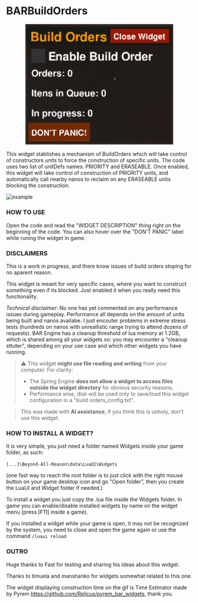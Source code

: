 # BARBuildOrders

<p align="center">
  <img src="images/gui.png" width="400" alt="GUI">
</p>

This widget stablishes a mechanism of BuildOrders which will take control of constructors units to force the construction of specific units. The code uses two list of unitDefs names: PRIORITY and ERASEABLE. Once enabled, this widget will take control of construction of PRIORITY units, and automatically call nearby nanos to reclaim on any ERASEABLE units blocking the construction.

  ![example](https://github.com/noryon/BARWidgets/blob/main/BuildOrders/images/showcase.gif)

### HOW TO USE

Open the code and read the "WIDGET DESCRIPTION" thing right on the beginning of the code. You can also hover over the "DON'T PANIC" label while runing the widget in game.

### DISCLAIMERS

This is a work in progress, and there know issues of build orders stoping for no aparent reason.

This widget is meant for very specific cases, where you want to construct something even if its blocked. Just enabled it when you really need this functionality.

*Technical disclaimer*: No one has yet commented on any performance issues during gameplay. Performance all depends on the amount of units being built and nanos availabe. I just encouter problems in extreme stress tests (hundreds on nanos with unreallistic range trying to attend dozens of requests). BAR Engine has a cleanup threshold of lua memory at 1.2GB, which is shared among all your widgets so: you may encounter a "cleanup sttuter", depending on your use case and which other widgets you have running.

> ⚠️ This widget **might use file reading and writing** from your computer. For clarity:
> - The Spring Engine **does not allow a widget to access files outside the widget directory** for obvious security reasons.
> - Performance wise, disk will be used only to save/load this widget configuration in a "build orders_config.txt".

> This was made with **AI assistance**, if you think this is unholy, don't use this widget.

### HOW TO INSTALL A WIDGET?
It is very simple, you just need a folder named Widgets inside your game folder, as such:

```[...]\Beyond-All-Reason\data\LuaUI\Widgets``` 

(one fast way to reach the root folder is to just click with the right mouse button on your game desktop icon and go "Open folder", then you create the LuaUI and Widget folder if needed.)

To install a widget you just copy the .lua file inside the Widgets folder.
In game you can enable/disable installed widgets by name on the widget menu (press [F11] inside a game).

If you installed a widget while your game is open, it may not be recognized by the system, you need to close and open the game again or use the command ```/luaui reload```

### OUTRO
Huge thanks to Fast for testing and sharing his ideas about this widget.

Thanks to timuela and manshanko for widgets somewhat related to this one.

The widget displaying construction time on the gif is Time Estimator made by Pyrem https://github.com/Relicus/pyrem_bar_widgets, thank you.
